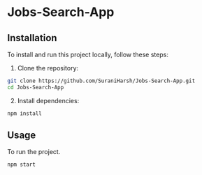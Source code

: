 # Jobs-Search-App

## Installation

To install and run this project locally, follow these steps:

1. Clone the repository:

```bash
git clone https://github.com/SuraniHarsh/Jobs-Search-App.git
cd Jobs-Search-App
```

2. Install dependencies:

```bash
npm install
```

## Usage

To run the project.

```bash
npm start
```